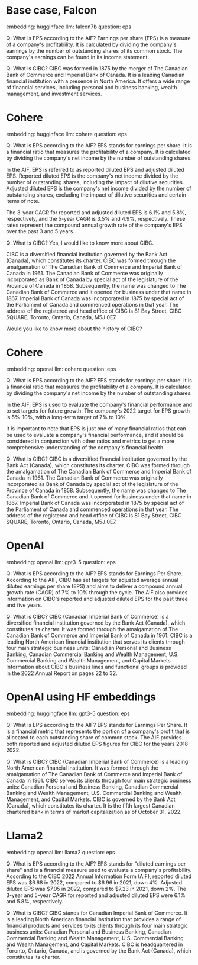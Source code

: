 # Base case, Falcon
embedding: hugginface
llm: falcon7b
question: eps

Q: What is EPS according to the AIF?
Earnings per share (EPS) is a measure of a company's profitability. It is calculated by dividing the company's earnings by the number of outstanding shares of its common stock. The company's earnings can be found in its income statement.

Q: What is CIBC?
CIBC was formed in 1875 by the merger of The Canadian Bank of Commerce and Imperial Bank of Canada. It is a leading Canadian financial institution with a presence in North America. It offers a wide range of financial services, including personal and business banking, wealth management, and investment services.

# Cohere
embedding: hugginface
llm: cohere
question: eps

Q: What is EPS according to the AIF?
EPS stands for earnings per share. It is a financial ratio that measures the profitability of a company. It is calculated by dividing the company's net income by the number of outstanding shares.

In the AIF, EPS is referred to as reported diluted EPS and adjusted diluted EPS. Reported diluted EPS is the company's net income divided by the number of outstanding shares, including the impact of dilutive securities. Adjusted diluted EPS is the company's net income divided by the number of outstanding shares, excluding the impact of dilutive securities and certain items of note.

The 3-year CAGR for reported and adjusted diluted EPS is 6.1% and 5.8%, respectively, and the 5-year CAGR is 3.5% and 4.9%, respectively. These rates represent the compound annual growth rate of the company's EPS over the past 3 and 5 years.

Q: What is CIBC?
Yes, I would like to know more about CIBC.

CIBC is a diversified financial institution governed by the Bank Act (Canada), which constitutes its charter. CIBC was formed through the amalgamation of The Canadian Bank of Commerce and Imperial Bank of Canada in 1961. The Canadian Bank of Commerce was originally incorporated as Bank of Canada by special act of the legislature of the Province of Canada in 1858. Subsequently, the name was changed to The Canadian Bank of Commerce and it opened for business under that name in 1867. Imperial Bank of Canada was incorporated in 1875 by special act of the Parliament of Canada and commenced operations in that year. The address of the registered and head office of CIBC is 81 Bay Street, CIBC SQUARE, Toronto, Ontario, Canada, M5J 0E7.

Would you like to know more about the history of CIBC?

# Cohere
embedding: openai
llm: cohere
question: eps

Q: What is EPS according to the AIF?
EPS stands for earnings per share. It is a financial ratio that measures the profitability of a company. It is calculated by dividing the company's net income by the number of outstanding shares.

In the AIF, EPS is used to evaluate the company's financial performance and to set targets for future growth. The company's 2022 target for EPS growth is 5%-10%, with a long-term target of 7% to 10%.

It is important to note that EPS is just one of many financial ratios that can be used to evaluate a company's financial performance, and it should be considered in conjunction with other ratios and metrics to get a more comprehensive understanding of the company's financial health.

Q: What is CIBC?
CIBC is a diversified financial institution governed by the Bank Act (Canada), which constitutes its charter. CIBC was formed through the amalgamation of The Canadian Bank of Commerce and Imperial Bank of Canada in 1961. The Canadian Bank of Commerce was originally incorporated as Bank of Canada by special act of the legislature of the Province of Canada in 1858. Subsequently, the name was changed to The Canadian Bank of Commerce and it opened for business under that name in 1867. Imperial Bank of Canada was incorporated in 1875 by special act of the Parliament of Canada and commenced operations in that year. The address of the registered and head office of CIBC is 81 Bay Street, CIBC SQUARE, Toronto, Ontario, Canada, M5J 0E7.

# OpenAI
embedding: openai
llm: gpt3-5
question: eps

Q: What is EPS according to the AIF?
EPS stands for Earnings Per Share. According to the AIF, CIBC has set targets for adjusted average annual diluted earnings per share (EPS) and aims to deliver a compound annual growth rate (CAGR) of 7% to 10% through the cycle. The AIF also provides information on CIBC's reported and adjusted diluted EPS for the past three and five years.

Q: What is CIBC?
CIBC (Canadian Imperial Bank of Commerce) is a diversified financial institution governed by the Bank Act (Canada), which constitutes its charter. It was formed through the amalgamation of The Canadian Bank of Commerce and Imperial Bank of Canada in 1961. CIBC is a leading North American financial institution that serves its clients through four main strategic business units: Canadian Personal and Business Banking, Canadian Commercial Banking and Wealth Management, U.S. Commercial Banking and Wealth Management, and Capital Markets. Information about CIBC's business lines and functional groups is provided in the 2022 Annual Report on pages 22 to 32.

# OpenAI using HF embeddings
embedding: huggingface
llm: gpt3-5
question: eps

Q: What is EPS according to the AIF?
EPS stands for Earnings Per Share. It is a financial metric that represents the portion of a company's profit that is allocated to each outstanding share of common stock. The AIF provides both reported and adjusted diluted EPS figures for CIBC for the years 2018-2022.

Q: What is CIBC?
CIBC (Canadian Imperial Bank of Commerce) is a leading North American financial institution. It was formed through the amalgamation of The Canadian Bank of Commerce and Imperial Bank of Canada in 1961. CIBC serves its clients through four main strategic business units: Canadian Personal and Business Banking, Canadian Commercial Banking and Wealth Management, U.S. Commercial Banking and Wealth Management, and Capital Markets. CIBC is governed by the Bank Act (Canada), which constitutes its charter. It is the fifth largest Canadian chartered bank in terms of market capitalization as of October 31, 2022.


# Llama2
embedding: openai
llm: llama2
question: eps

Q: What is EPS according to the AIF?
EPS stands for "diluted earnings per share" and is a financial measure used to evaluate a company's profitability. According to the CIBC 2022 Annual Information Form (AIF), reported diluted EPS was $6.68 in 2022, compared to $6.96 in 2021, down 4%. Adjusted diluted EPS was $7.05 in 2022, compared to $7.23 in 2021, down 2%. The 3-year and 5-year CAGR for reported and adjusted diluted EPS were 6.1% and 5.8%, respectively.

Q: What is CIBC?
CIBC stands for Canadian Imperial Bank of Commerce. It is a leading North American financial institution that provides a range of financial products and services to its clients through its four main strategic business units: Canadian Personal and Business Banking, Canadian Commercial Banking and Wealth Management, U.S. Commercial Banking and Wealth Management, and Capital Markets. CIBC is headquartered in Toronto, Ontario, Canada, and is governed by the Bank Act (Canada), which constitutes its charter.